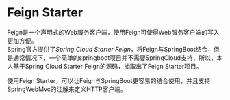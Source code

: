 # Feign Starter
Feign是一个声明式的Web服务客户端，使用Feign可使得Web服务客户端的写入更加方便。  
Spring官方提供了*Spring Cloud Starter Feign*，将Feign与SpringBoot结合，但是通常情况下，一个简单的springboot项目并不需要SpringCloud支持，所以，本人基于Spring Cloud Starter Feign的源码，抽取出了Feign Starter项目。

使用Feign Starter，可以让Feign与SpringBoot更容易的结合使用，并且支持SpringWebMvc的注解来定义HTTP客户端。
